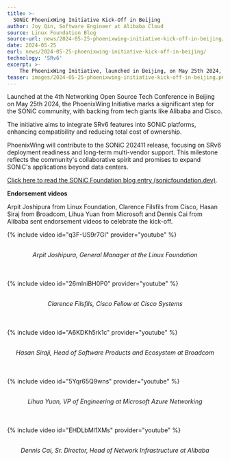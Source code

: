 ```yaml
---
title: >-
  SONiC PhoenixWing Initiative Kick-Off in Beijing
author: Joy Qin, Software Engineer at Alibaba Cloud
source: Linux Foundation Blog
source-url: news/2024-05-25-phoenixwing-initiative-kick-off-in-beijing/
date: 2024-05-25
eurl: news/2024-05-25-phoenixwing-initiative-kick-off-in-beijing/
technology: 'SRv6'
excerpt: >-
    The PhoenixWing Initiative, launched in Beijing, on May 25th 2024, aims to integrate SRv6 into SONiC platforms, reducing costs and enhancing features. Backed by major tech firms like Alibaba and Cisco, it promises to expand SONiC's network applications and marks a collaborative milestone for the community. Visit this news item to view the endorsement videos.
teaser: images/2024-05-25-phoenixwing-initiative-kick-off-in-beijing.png
---
```

<style>
.video-caption {
text-align: center; margin-top: 30px; margin-bottom: 50px; font-style: italic;
}
</style>
Launched at the 4th Networking Open Source Tech Conference in Beijing on May 25th 2024, the PhoenixWing Initiative marks a significant step for the SONiC community, with backing from tech giants like Alibaba and Cisco.

The initiative aims to integrate SRv6 features into SONiC platforms, enhancing compatibility and reducing total cost of ownership.

PhoenixWing will contribute to the SONiC 202411 release, focusing on SRv6 deployment readiness and long-term multi-vendor support. This milestone reflects the community's collaborative spirit and promises to expand SONiC's applications beyond data centers.

[Click here to read the SONiC Foundation blog entry (sonicfoundation.dev)](https://sonicfoundation.dev/phoenixwing-initiative-kick-off-in-beijing/).

**Endorsement videos**

Arpit Joshipura from Linux Foundation, Clarence Filsfils from Cisco, Hasan Siraj from Broadcom, Lihua Yuan from Microsoft and Dennis Cai from Alibaba sent endorsement videos to celebrate the kick-off.

{% include video id="q3F-US9r7GI" provider="youtube" %}
<p class="video-caption">Arpit Joshipura, General Manager at the Linux Foundation</p>

{% include video id="26mIniBH0P0" provider="youtube" %}
<p class="video-caption">Clarence Filsfils, Cisco Fellow at Cisco Systems</p>

{% include video id="A6KDKh5rk1c" provider="youtube" %}
<p class="video-caption">Hasan Siraji, Head of Software Products and Ecosystem at Broadcom</p>

{% include video id="5Yqr65Q9wns" provider="youtube" %}
<p class="video-caption">Lihua Yuan, VP of Engineering at Microsoft Azure Networking</p>

{% include video id="EHDLbMl1XMs" provider="youtube" %}
<p class="video-caption">Dennis Cai, Sr. Director, Head of Network Infrastructure at Alibaba</p>



